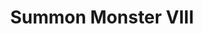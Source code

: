 ---
title: "Summon Monster VIII"

spell:
  schools:
    - name:        "Conjuration"
      subschools:  ["Summoning"]
      descriptors: ["see text for summon monster I"]
  classes:
    - name:  "Cleric"
      abbr:  "Clr"
      level: 8
    - name:  "Sorcerer/Wizard"
      abbr:  "Sor/Wiz"
      level: 8
  description:        |
    This spell functions like summon monster I, except that you can summon one creature from the 8th-level list, 1d3 creatures of the same kind from the 7th-level list, or 1d4+1 creatures of the same kind from a lower-level list.

    |---
    | Monster | Alignment
    |-|-
    | Celestial dire bear | LG
    | Celestial cachalot whale<sup>1</sup> | NG
    | Celestial triceratops | NG
    | Lillend | CG
    | Elemental, greater (any) | N
    | Fiendish giant squid<sup>1</sup> | LE
    | Hellcat | LE
    | Fiendish monstrous centipede, Colossal | NE
    | Fiendish dire tiger | CE
    | Fiendish monstrous spider, Gargantuan | CE
    | Fiendish tyrannosaurus | CE
    | Vrock (demon) | CE
    |===
    | <sup>1</sup> May be summoned only into an aquatic or watery environment. |<
    {: .table .table-bordered .table-hover }
---